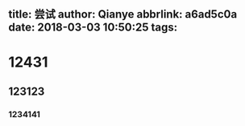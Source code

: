 title: 尝试
author: Qianye
abbrlink: a6ad5c0a
date: 2018-03-03 10:50:25
tags:
---
# 12431
## 123123
### 1234141